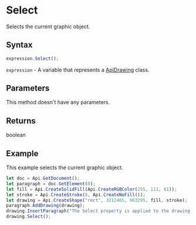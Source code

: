 # Select

Selects the current graphic object.

## Syntax

```javascript
expression.Select();
```

`expression` - A variable that represents a [ApiDrawing](../ApiDrawing.md) class.

## Parameters

This method doesn't have any parameters.

## Returns

boolean

## Example

This example selects the current graphic object.

```javascript editor-
let doc = Api.GetDocument();
let paragraph = doc.GetElement(0);
let fill = Api.CreateSolidFill(Api.CreateRGBColor(255, 111, 61));
let stroke = Api.CreateStroke(0, Api.CreateNoFill());
let drawing = Api.CreateShape("rect", 3212465, 963295, fill, stroke);
paragraph.AddDrawing(drawing);
drawing.InsertParagraph("The Select property is applied to the drawing object", "before", false);
drawing.Select();
```
